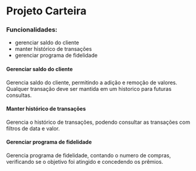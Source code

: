 # Projeto Carteira

### Funcionalidades:
- gerenciar saldo do cliente
- manter histórico de transações
- gerenciar programa de fidelidade

#### Gerenciar saldo do cliente

Gerencia saldo do cliente, permitindo a adição e remoção de 
valores. Qualquer transação deve ser mantida em um historico
para futuras consultas.

#### Manter histórico de transações

Gerencia o histórico de transações, podendo consultar as transações
com filtros de data e valor.


#### Gerenciar programa de fidelidade

Gerencia programa de fidelidade, contando o numero de compras, verificando
se o objetivo foi atingido e concedendo os prêmios.